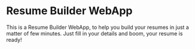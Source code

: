 # Resume Builder WebApp
 This is a Resume Builder WebApp, to help you build your resumes in just a matter of few minutes. Just fill in your details and boom, your resume is ready!